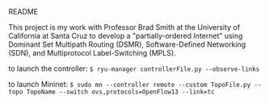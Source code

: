 README

This project is my work with Professor Brad Smith at the University of 
California at Santa Cruz to develop a "partially-ordered Internet" using 
Dominant Set Multipath Routing (DSMR), Software-Defined Networking (SDN), and
Multiprotocol Label-Switching (MPLS).


to launch the controller:
    `$ ryu-manager controllerFile.py --observe-links`

to launch Mininet:
    `$ sudo mn --controller remote --custom TopoFile.py --topo TopoName --switch
ovs,protocols=OpenFlow13 --link=tc`

